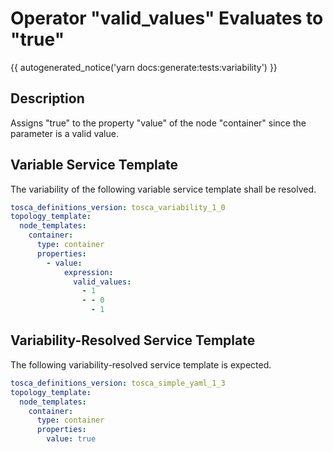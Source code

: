 # Operator "valid_values" Evaluates to "true"

{{ autogenerated_notice('yarn docs:generate:tests:variability') }}

## Description

Assigns "true" to the property "value" of the node "container" since the parameter is a valid value.

## Variable Service Template

The variability of the following variable service template shall be resolved.

```yaml linenums="1"
tosca_definitions_version: tosca_variability_1_0
topology_template:
  node_templates:
    container:
      type: container
      properties:
        - value:
            expression:
              valid_values:
                - 1
                - - 0
                  - 1
```



## Variability-Resolved Service Template

The following variability-resolved service template is expected.

```yaml linenums="1"
tosca_definitions_version: tosca_simple_yaml_1_3
topology_template:
  node_templates:
    container:
      type: container
      properties:
        value: true
```

